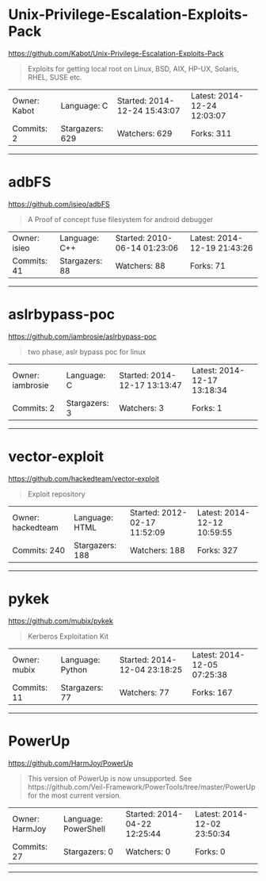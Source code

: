 # Unix-Privilege-Escalation-Exploits-Pack

https://github.com/Kabot/Unix-Privilege-Escalation-Exploits-Pack
<blockquote>
Exploits for getting local root on Linux, BSD, AIX, HP-UX, Solaris, RHEL, SUSE etc.
</blockquote>

<table>
<tr><td>Owner: Kabot</td>
    <td>Language: C</td>
    <td>Started: 2014-12-24 15:43:07</td>
    <td>Latest: 2014-12-24 12:03:07</td></tr>
<tr><td>Commits: 2</td>
    <td>Stargazers: 629</td>
    <td>Watchers: 629</td>
    <td>Forks: 311</td></tr>
</table>

---

# adbFS

https://github.com/isieo/adbFS
<blockquote>
A Proof of concept fuse filesystem for android debugger
</blockquote>

<table>
<tr><td>Owner: isieo</td>
    <td>Language: C++</td>
    <td>Started: 2010-06-14 01:23:06</td>
    <td>Latest: 2014-12-19 21:43:26</td></tr>
<tr><td>Commits: 41</td>
    <td>Stargazers: 88</td>
    <td>Watchers: 88</td>
    <td>Forks: 71</td></tr>
</table>

---

# aslrbypass-poc

https://github.com/iambrosie/aslrbypass-poc
<blockquote>
two phase, aslr bypass poc for linux
</blockquote>

<table>
<tr><td>Owner: iambrosie</td>
    <td>Language: C</td>
    <td>Started: 2014-12-17 13:13:47</td>
    <td>Latest: 2014-12-17 13:18:34</td></tr>
<tr><td>Commits: 2</td>
    <td>Stargazers: 3</td>
    <td>Watchers: 3</td>
    <td>Forks: 1</td></tr>
</table>

---

# vector-exploit

https://github.com/hackedteam/vector-exploit
<blockquote>
Exploit repository
</blockquote>

<table>
<tr><td>Owner: hackedteam</td>
    <td>Language: HTML</td>
    <td>Started: 2012-02-17 11:52:09</td>
    <td>Latest: 2014-12-12 10:59:55</td></tr>
<tr><td>Commits: 240</td>
    <td>Stargazers: 188</td>
    <td>Watchers: 188</td>
    <td>Forks: 327</td></tr>
</table>

---

# pykek

https://github.com/mubix/pykek
<blockquote>
Kerberos Exploitation Kit
</blockquote>

<table>
<tr><td>Owner: mubix</td>
    <td>Language: Python</td>
    <td>Started: 2014-12-04 23:18:25</td>
    <td>Latest: 2014-12-05 07:25:38</td></tr>
<tr><td>Commits: 11</td>
    <td>Stargazers: 77</td>
    <td>Watchers: 77</td>
    <td>Forks: 167</td></tr>
</table>

---

# PowerUp

https://github.com/HarmJoy/PowerUp
<blockquote>
This version of PowerUp is now unsupported. See https://github.com/Veil-Framework/PowerTools/tree/master/PowerUp for the most current version.
</blockquote>

<table>
<tr><td>Owner: HarmJoy</td>
    <td>Language: PowerShell</td>
    <td>Started: 2014-04-22 12:25:44</td>
    <td>Latest: 2014-12-02 23:50:34</td></tr>
<tr><td>Commits: 27</td>
    <td>Stargazers: 0</td>
    <td>Watchers: 0</td>
    <td>Forks: 0</td></tr>
</table>

---


